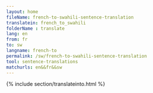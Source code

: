 ```yaml
---
layout: home
fileName: french-to-swahili-sentence-translation
translatein: french_to_swahili
folderName : translate
lang: en
from: fr
to: sw
langname: french-to
permalink: /sw/french-to-swahili-sentence-translation
tool: sentence-translations
matchurls: en&&fr&&sw
---
```

{% include section/translateinto.html %}
